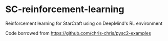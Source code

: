 # SC-reinforcement-learning
Reinforcement learning for StarCraft using on DeepMind's RL environment

Code borrowed from https://github.com/chris-chris/pysc2-examples
